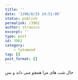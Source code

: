 ```yaml
---
title: ''
date: '1396/6/25 14:51:00'
status: publish
permalink: /3962
author: straxico
excerpt: ''
type: post
id: 3962
category:
    - tytomood
tag: []
post_format: []
---
```

حال شب های مرا همچو منی داند و بس